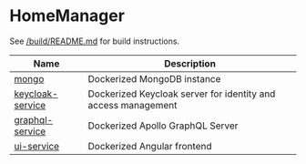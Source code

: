 # HomeManager

See [/build/README.md](https://github.com/andrewsgardner/homeManager/tree/master/build) for build instructions.

| Name      | Description |
| ----------- | ----------- |
| [mongo](https://hub.docker.com/_/mongo) | Dockerized MongoDB instance |
| [keycloak-service](https://github.com/andrewsgardner/homeManager/tree/master/keycloak-service) | Dockerized Keycloak server for identity and access management |
| [graphql-service](https://github.com/andrewsgardner/homeManager/tree/master/graphql-service) | Dockerized Apollo GraphQL Server |
| [ui-service](https://github.com/andrewsgardner/homeManager/tree/master/ui-service) | Dockerized Angular frontend |